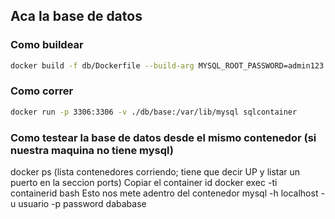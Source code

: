 ## Aca la base de datos

### Como buildear

```bash
docker build -f db/Dockerfile --build-arg MYSQL_ROOT_PASSWORD=admin123 --build-arg MYSQL_USER=ivana --build-arg MYSQL_PASSWORD=coso123 --build-arg MYSQL_DATABASE=merendar  -t sqlcontainer .
```

### Como correr
```bash
docker run -p 3306:3306 -v ./db/base:/var/lib/mysql sqlcontainer 
```

### Como testear la base de datos desde el mismo contenedor (si nuestra maquina no tiene mysql)
docker ps (lista contenedores corriendo; tiene que decir UP y listar un puerto en la seccion ports)
Copiar el container id
docker exec -ti containerid bash
Esto nos mete adentro del contenedor
mysql -h localhost -u usuario -p password dababase